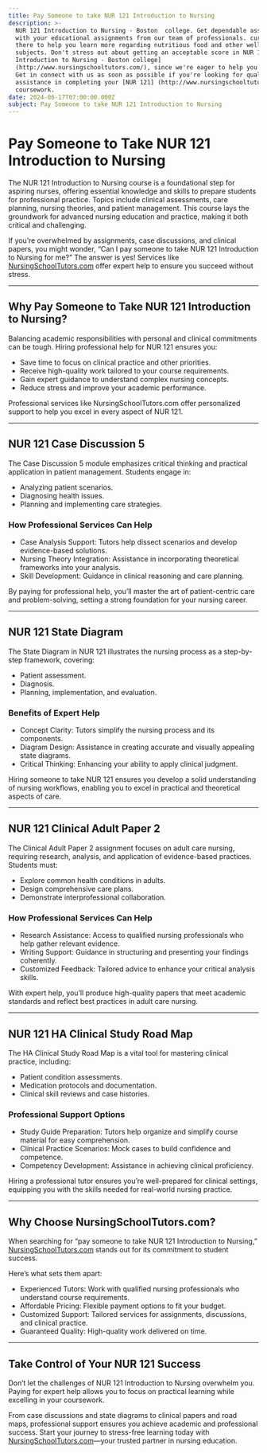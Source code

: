 ```yaml
---
title: Pay Someone to take NUR 121 Introduction to Nursing
description: >-
  NUR 121 Introduction to Nursing - Boston  college. Get dependable assistance
  with your educational assignments from our team of professionals. currently
  there to help you learn more regarding nutritious food and other wellness
  subjects. Don't stress out about getting an acceptable score in NUR 121
  Introduction to Nursing - Boston college]
  (http://www.nursingschooltutors.com/), since we're eager to help you flourish.
  Get in connect with us as soon as possible if you're looking for qualified
  assistance in completing your [NUR 121] (http://www.nursingschooltutors.com/)
  coursework.
date: 2024-06-17T07:00:00.000Z
subject: Pay Someone to take NUR 121 Introduction to Nursing
---
```


# Pay Someone to Take NUR 121 Introduction to Nursing

The NUR 121 Introduction to Nursing course is a foundational step for aspiring nurses, offering essential knowledge and skills to prepare students for professional practice. Topics include clinical assessments, care planning, nursing theories, and patient management. This course lays the groundwork for advanced nursing education and practice, making it both critical and challenging.

If you’re overwhelmed by assignments, case discussions, and clinical papers, you might wonder, “Can I pay someone to take NUR 121 Introduction to Nursing for me?” The answer is yes! Services like [NursingSchoolTutors.com](https://nursingschooltutors.com/) offer expert help to ensure you succeed without stress.

***

## Why Pay Someone to Take NUR 121 Introduction to Nursing?

Balancing academic responsibilities with personal and clinical commitments can be tough. Hiring professional help for NUR 121 ensures you:

* Save time to focus on clinical practice and other priorities.
* Receive high-quality work tailored to your course requirements.
* Gain expert guidance to understand complex nursing concepts.
* Reduce stress and improve your academic performance.

Professional services like NursingSchoolTutors.com offer personalized support to help you excel in every aspect of NUR 121.

***

## NUR 121 Case Discussion 5

The Case Discussion 5 module emphasizes critical thinking and practical application in patient management. Students engage in:

* Analyzing patient scenarios.
* Diagnosing health issues.
* Planning and implementing care strategies.

### How Professional Services Can Help

* Case Analysis Support: Tutors help dissect scenarios and develop evidence-based solutions.
* Nursing Theory Integration: Assistance in incorporating theoretical frameworks into your analysis.
* Skill Development: Guidance in clinical reasoning and care planning.

By paying for professional help, you’ll master the art of patient-centric care and problem-solving, setting a strong foundation for your nursing career.

***

## NUR 121 State Diagram

The State Diagram in NUR 121 illustrates the nursing process as a step-by-step framework, covering:

* Patient assessment.
* Diagnosis.
* Planning, implementation, and evaluation.

### Benefits of Expert Help

* Concept Clarity: Tutors simplify the nursing process and its components.
* Diagram Design: Assistance in creating accurate and visually appealing state diagrams.
* Critical Thinking: Enhancing your ability to apply clinical judgment.

Hiring someone to take NUR 121 ensures you develop a solid understanding of nursing workflows, enabling you to excel in practical and theoretical aspects of care.

***

## NUR 121 Clinical Adult Paper 2

The Clinical Adult Paper 2 assignment focuses on adult care nursing, requiring research, analysis, and application of evidence-based practices. Students must:

* Explore common health conditions in adults.
* Design comprehensive care plans.
* Demonstrate interprofessional collaboration.

### How Professional Services Can Help

* Research Assistance: Access to qualified nursing professionals who help gather relevant evidence.
* Writing Support: Guidance in structuring and presenting your findings coherently.
* Customized Feedback: Tailored advice to enhance your critical analysis skills.

With expert help, you’ll produce high-quality papers that meet academic standards and reflect best practices in adult care nursing.

***

## NUR 121 HA Clinical Study Road Map

The HA Clinical Study Road Map is a vital tool for mastering clinical practice, including:

* Patient condition assessments.
* Medication protocols and documentation.
* Clinical skill reviews and case histories.

### Professional Support Options

* Study Guide Preparation: Tutors help organize and simplify course material for easy comprehension.
* Clinical Practice Scenarios: Mock cases to build confidence and competence.
* Competency Development: Assistance in achieving clinical proficiency.

Hiring a professional tutor ensures you’re well-prepared for clinical settings, equipping you with the skills needed for real-world nursing practice.

***

## Why Choose NursingSchoolTutors.com?

When searching for “pay someone to take NUR 121 Introduction to Nursing,” [NursingSchoolTutors.com](https://nursingschooltutors.com/) stands out for its commitment to student success.

Here’s what sets them apart:

* Experienced Tutors: Work with qualified nursing professionals who understand course requirements.
* Affordable Pricing: Flexible payment options to fit your budget.
* Customized Support: Tailored services for assignments, discussions, and clinical practice.
* Guaranteed Quality: High-quality work delivered on time.

***

## Take Control of Your NUR 121 Success

Don’t let the challenges of NUR 121 Introduction to Nursing overwhelm you. Paying for expert help allows you to focus on practical learning while excelling in your coursework.

From case discussions and state diagrams to clinical papers and road maps, professional support ensures you achieve academic and professional success. Start your journey to stress-free learning today with [NursingSchoolTutors.com](https://nursingschooltutors.com/)—your trusted partner in nursing education.
